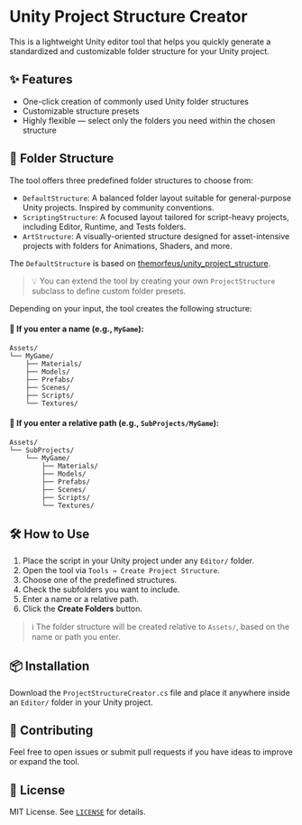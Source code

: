 # Unity Project Structure Creator

This is a lightweight Unity editor tool that helps you quickly generate a standardized and customizable folder structure for your Unity project.

## ✨ Features

- One-click creation of commonly used Unity folder structures
- Customizable structure presets
- Highly flexible — select only the folders you need within the chosen structure

## 📁 Folder Structure

The tool offers three predefined folder structures to choose from:
- `DefaultStructure`: A balanced folder layout suitable for general-purpose Unity projects. Inspired by community conventions.
- `ScriptingStructure`: A focused layout tailored for script-heavy projects, including Editor, Runtime, and Tests folders.
- `ArtStructure`: A visually-oriented structure designed for asset-intensive projects with folders for Animations, Shaders, and more.

The `DefaultStructure` is based on [themorfeus/unity_project_structure](https://github.com/themorfeus/unity_project_structure).

> 💡 You can extend the tool by creating your own `ProjectStructure` subclass to define custom folder presets.

Depending on your input, the tool creates the following structure:

#### 🔹 If you enter a name (e.g., `MyGame`):

```
Assets/
└── MyGame/
    ├── Materials/
    ├── Models/
    ├── Prefabs/
    ├── Scenes/
    ├── Scripts/
    └── Textures/
```

#### 🔹 If you enter a relative path (e.g., `SubProjects/MyGame`):

```
Assets/
└── SubProjects/
    └── MyGame/
        ├── Materials/
        ├── Models/
        ├── Prefabs/
        ├── Scenes/
        ├── Scripts/
        └── Textures/
```

## 🛠️ How to Use

1. Place the script in your Unity project under any `Editor/` folder.
2. Open the tool via `Tools → Create Project Structure`.
3. Choose one of the predefined structures.
4. Check the subfolders you want to include.
5. Enter a name or a relative path.
6. Click the **Create Folders** button.

> ℹ️ The folder structure will be created relative to `Assets/`, based on the name or path you enter.

## 📦 Installation

Download the `ProjectStructureCreator.cs` file and place it anywhere inside an `Editor/` folder in your Unity project.

## 🤝 Contributing

Feel free to open issues or submit pull requests if you have ideas to improve or expand the tool.

## 🪪 License

MIT License. See [`LICENSE`](LICENSE) for details.
